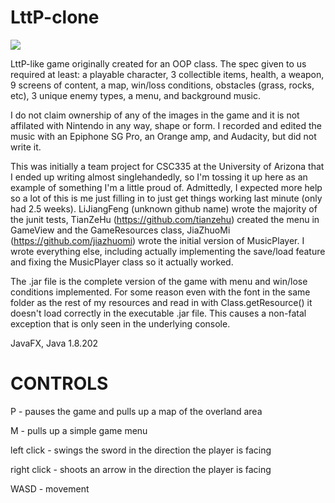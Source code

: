 # LttP-clone

![](demo.gif)

LttP-like game originally created for an OOP class.
The spec given to us required at least: a playable character, 3 collectible items, health, a weapon, 9 screens of content, a map, win/loss conditions, obstacles (grass, rocks, etc), 3 unique enemy types, a menu, and background music.

I do not claim ownership of any of the images in the game and it is not affilated with Nintendo in any way, shape or form.
I recorded and edited the music with an Epiphone SG Pro, an Orange amp, and Audacity, but did not write it.

This was initially a team project for CSC335 at the University of Arizona that I ended up writing almost singlehandedly, so I'm
tossing it up here as an example of something I'm a little proud of. Admittedly, I expected more help so a lot of this is me just filling in to just get things working last minute (only had 2.5 weeks). LiJiangFeng (unknown github name) wrote the majority of the junit tests, TianZeHu (https://github.com/tianzehu) created the menu in GameView and the GameResources class, JiaZhuoMi (https://github.com/jiazhuomi) wrote the initial version of MusicPlayer. I wrote everything else, including actually implementing the save/load feature and fixing the MusicPlayer class so it actually worked. 

The .jar file is the complete version of the game with menu and win/lose conditions implemented. For some reason even with the font
in the same folder as the rest of my resources and read in with Class.getResource() it doesn't load correctly in the executable .jar file.
This causes a non-fatal exception that is only seen in the underlying console.

JavaFX, Java 1.8.202

CONTROLS
=======================
P - pauses the game and pulls up a map of the overland area

M - pulls up a simple game menu

left click - swings the sword in the direction the player is facing

right click - shoots an arrow in the direction the player is facing

WASD - movement
